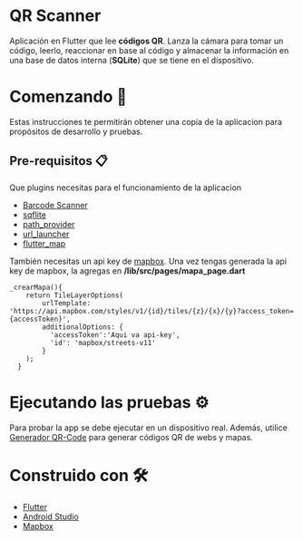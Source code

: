 # QR Scanner
Aplicación en Flutter que lee **códigos QR**. Lanza la cámara para tomar un código, leerlo, reaccionar en base al código y almacenar la información en una base de datos interna (**SQLite**) que se tiene en el dispositivo.

# Comenzando 🚀

Estas instrucciones te permitirán obtener una copia de la aplicacion para propósitos de desarrollo y pruebas.

## Pre-requisitos 📋

Que plugins necesitas para el funcionamiento de la aplicacion
- [Barcode Scanner](https://pub.dev/packages/barcode_scan#-installing-tab- "Barcode Scanner")
- [sqflite](https://pub.dev/packages/sqflite#-readme-tab- "sqflite")
- [path_provider](https://pub.dev/packages/path_provider#-installing-tab- "path_provider")
- [url_launcher](https://pub.dev/packages/url_launcher "url_launcher")
- [flutter_map](https://pub.dev/packages/flutter_map#-installing-tab- "flutter_map")

También necesitas un api key de [mapbox](https://www.mapbox.com/ "mapbox"). Una vez tengas generada la api key de mapbox, la agregas en **/lib/src/pages/mapa_page.dart**
```
_crearMapa(){
    return TileLayerOptions(
        urlTemplate: 'https://api.mapbox.com/styles/v1/{id}/tiles/{z}/{x}/{y}?access_token={accessToken}',
        additionalOptions: {
          'accessToken':'Aqui va api-key',
          'id': 'mapbox/streets-v11'
        }
    );
  }
  ```
  
  # Ejecutando las pruebas ⚙️
  
  Para probar la app se debe ejecutar en un dispositivo real. Además, utilice [Generador QR-Code](https://www.qrcode.es/es/generador-qr-code/ "Generador QR-Code") para generar códigos QR de webs y mapas.
  
  # Construido con 🛠️
  - [Flutter](https://flutter.dev/ "flutter")
  - [Android Studio](https://developer.android.com/studio "Android Studio")
  - [Mapbox](https://www.mapbox.com/ "mapbox")
